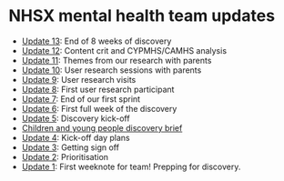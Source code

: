 # NHSX mental health team updates
* [Update 13](13): End of 8 weeks of discovery
* [Update 12](12): Content crit and CYPMHS/CAMHS analysis
* [Update 11](11): Themes from our research with parents
* [Update 10](10): User research sessions with parents
* [Update 9](9): User research visits
* [Update 8](8): First user research participant
* [Update 7](7): End of our first sprint
* [Update 6](6): First full week of the discovery
* [Update 5](5): Discovery kick-off
* [Children and young people discovery brief](0)
* [Update 4](4): Kick-off day plans
* [Update 3](3): Getting sign off
* [Update 2](2): Prioritisation
* [Update 1](1): First weeknote for team! Prepping for discovery.
